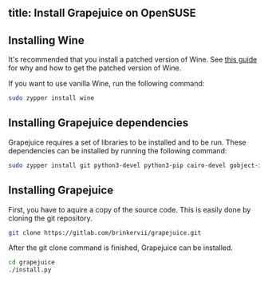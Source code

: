 title: Install Grapejuice on OpenSUSE
---
## Installing Wine

It's recommended that you install a patched version of Wine. See [this guide](../Guides/Installing-Wine)
for why and how to get the patched version of Wine.

If you want to use vanilla Wine, run the following command:

```sh
sudo zypper install wine
```

## Installing Grapejuice dependencies

Grapejuice requires a set of libraries to be installed and to be run. These dependencies can be installed by running the
following command:

```sh
sudo zypper install git python3-devel python3-pip cairo-devel gobject-introspection-devel make xdg-utils
```

## Installing Grapejuice

First, you have to aquire a copy of the source code. This is easily done by cloning the git repository.

```sh
git clone https://gitlab.com/brinkervii/grapejuice.git
```

After the git clone command is finished, Grapejuice can be installed.

```sh
cd grapejuice
./install.py
```
